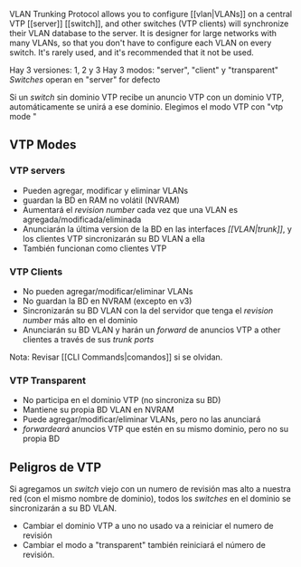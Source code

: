 VLAN Trunking Protocol allows you to configure [[vlan|VLANs]] on a central VTP [[server]] [[switch]], and other switches (VTP clients) will synchronize their VLAN database to the server.
It is designer for large networks with many VLANs, so that you don't have to configure each VLAN on every switch.
It's rarely used, and it's recommended that it not be used.

Hay 3 versiones: 1, 2 y 3 
Hay 3 modos: "server", "client" y "transparent"
*Switches* operan en "server" for defecto

Si un *switch* sin dominio VTP recibe un anuncio VTP con un dominio VTP, automáticamente se unirá a ese dominio. 
Elegimos el modo VTP con "vtp mode </modo>"

## VTP Modes
### VTP servers
- Pueden agregar, modificar y eliminar VLANs
- guardan la BD en RAM no volátil (NVRAM)
- Aumentará el *revision number* cada vez que una VLAN es agregada/modificada/eliminada
- Anunciarán la última version de la BD en las interfaces *[[VLAN|trunk]]*, y los clientes VTP sincronizarán su BD VLAN a ella 
- También funcionan como clientes VTP


### VTP Clients
- No pueden agregar/modificar/eliminar VLANs
- No guardan la BD en NVRAM (excepto en v3)
- Sincronizarán su BD VLAN con la del servidor que tenga el *revision number* más alto en el dominio
- Anunciarán su BD VLAN y harán un *forward* de anuncios VTP a other clientes a través de sus *trunk ports*

Nota: Revisar [[CLI Commands|comandos]] si se olvidan.
### VTP Transparent
- No participa en el dominio VTP (no sincroniza su BD)
- Mantiene su propia BD VLAN en NVRAM
- Puede agregar/modificar/eliminar VLANs, pero no las anunciará
- *forwardeará* anuncios VTP que estén en su mismo dominio, pero no su propia BD

## Peligros de VTP
Si agregamos un *switch* viejo con un numero de revisión mas alto a nuestra red (con el mismo nombre de dominio), todos los *switches* en el dominio se sincronizarán a su BD VLAN. 

- Cambiar el dominio VTP a uno no usado va a reiniciar el numero de revisión
- Cambiar el modo a "transparent" también reiniciará el número de revisión.